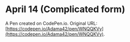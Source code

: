 # April 14 (Complicated form)

A Pen created on CodePen.io. Original URL: [https://codepen.io/Adama42/pen/WNQQKVy](https://codepen.io/Adama42/pen/WNQQKVy).


